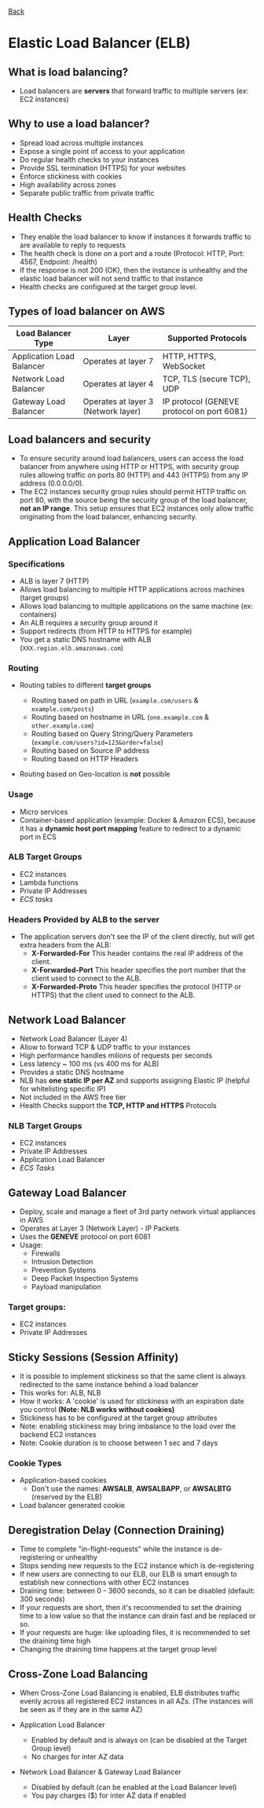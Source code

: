 [Back](./AWS.md)

# Elastic Load Balancer (ELB)

## What is load balancing?

- Load balancers are **servers** that forward traffic to multiple servers (ex: EC2 instances)

## Why to use a load balancer?

- Spread load across multiple instances
- Expose a single point of access to your application
- Do regular health checks to your instances
- Provide SSL termination (HTTPS) for your websites
- Enforce stickiness with cookies
- High availability across zones
- Separate public traffic from private traffic

## Health Checks

- They enable the load balancer to know if instances it forwards traffic to are available to reply to requests
- The health check is done on a port and a route (Protocol: HTTP, Port: 4567, Endpoint: /health)
- If the response is not 200 (OK), then the instance is unhealthy and the elastic load balancer will not send traffic to that instance
- Health checks are configured at the target group level.

## Types of load balancer on AWS

| Load Balancer Type        | Layer                               | Supported Protocols                        |
| ------------------------- | ----------------------------------- | ------------------------------------------ |
| Application Load Balancer | Operates at layer 7                 | HTTP, HTTPS, WebSocket                     |
| Network Load Balancer     | Operates at layer 4                 | TCP, TLS (secure TCP), UDP                 |
| Gateway Load Balancer     | Operates at layer 3 (Network layer) | IP protocol (GENEVE protocol on port 6081) |

## Load balancers and security

- To ensure security around load balancers, users can access the load balancer from anywhere using HTTP or HTTPS, with security group rules allowing traffic on ports 80 (HTTP) and 443 (HTTPS) from any IP address (0.0.0.0/0).
- The EC2 instances security group rules should permit HTTP traffic on port 80, with the source being the security group of the load balancer, **not an IP range**. This setup ensures that EC2 instances only allow traffic originating from the load balancer, enhancing security.

## Application Load Balancer

### Specifications

- ALB is layer 7 (HTTP)
- Allows load balancing to multiple HTTP applications across machines (target groups)
- Allows load balancing to multiple applications on the same machine (ex: containers)
- An ALB requires a security group around it
- Support redirects (from HTTP to HTTPS for example)
- You get a static DNS hostname with ALB (`XXX.region.elb.amazonaws.com`)

### Routing

- Routing tables to different **target groups**

  - Routing based on path in URL (`example.com/users` & `example.com/posts`)
  - Routing based on hostname in URL (`one.example.com` & `other.example.com`)
  - Routing based on Query String/Query Parameters (`example.com/users?id=123&order=false`)
  - Routing based on Source IP address
  - Routing based on HTTP Headers

- Routing based on Geo-location is **not** possible

### Usage

- Micro services
- Container-based application (example: Docker & Amazon ECS), because it has a **dynamic host port mapping** feature to redirect to a dynamic port in ECS

### ALB Target Groups

- EC2 instances
- Lambda functions
- Private IP Addresses
- _ECS tasks_

### Headers Provided by ALB to the server

- The application servers don't see the IP of the client directly, but will get extra headers from the ALB:
  - **X-Forwarded-For** This header contains the real IP address of the client.
  - **X-Forwarded-Port** This header specifies the port number that the client used to connect to the ALB.
  - **X-Forwarded-Proto** This header specifies the protocol (HTTP or HTTPS) that the client used to connect to the ALB.

## Network Load Balancer

- Network Load Balancer (Layer 4)
- Allow to forward TCP & UDP traffic to your instances
- High performance handles milions of requests per seconds
- Less latency ~ 100 ms (vs 400 ms for ALB)
- Provides a static DNS hostname
- NLB has **one static IP per AZ** and supports assigning Elastic IP (helpful for whitelisting specific IP)
- Not included in the AWS free tier
- Health Checks support the **TCP, HTTP and HTTPS** Protocols

### NLB Target Groups

- EC2 instances
- Private IP Addresses
- Application Load Balancer
- _ECS Tasks_

## Gateway Load Balancer

- Deploy, scale and manage a fleet of 3rd party network virtual appliances in AWS
- Operates at Layer 3 (Network Layer) - IP Packets
- Uses the **GENEVE** protocol on port 6081
- Usage:
  - Firewalls
  - Intrusion Detection
  - Prevention Systems
  - Deep Packet Inspection Systems
  - Payload manipulation

### Target groups:

- EC2 instances
- Private IP Addresses

## Sticky Sessions (Session Affinity)

- It is possible to implement stickiness so that the same client is always redirected to the same instance behind a load balancer
- This works for: ALB, NLB
- How it works: A 'cookie' is used for stickiness with an expiration date you control **(Note: NLB works without cookies)**
- Stickiness has to be configured at the target group attributes
- Note: enabling stickiness may bring imbalance to the load over the backend EC2 instances
- Note: Cookie duration is to choose between 1 sec and 7 days

### Cookie Types

- Application-based cookies
  - Don't use the names: **AWSALB**, **AWSALBAPP**, or **AWSALBTG** (reserved by the ELB)
- Load balancer generated cookie

## Deregistration Delay (Connection Draining)

- Time to complete "in-flight-requests" while the instance is de-registering or unhealthy
- Stops sending new requests to the EC2 instance which is de-registering
- If new users are connecting to our ELB, our ELB is smart enough to establish new connections with other EC2 instances
- Draining time: between 0 - 3600 seconds, so it can be disabled (default: 300 seconds)
- If your requests are short, then it's recommended to set the draining time to a low value so that the instance can drain fast and be replaced or so.
- If your requests are huge: like uploading files, it is recommended to set the draining time high
- Changing the draining time happens at the target group level

## Cross-Zone Load Balancing

- When Cross-Zone Load Balancing is enabled, ELB distributes traffic evenly across all registered EC2 instances in all AZs. (The instances will be seen as if they are in the same AZ)
- Application Load Balancer

  - Enabled by default and is always on (can be disabled at the Target Group level)
  - No charges for inter AZ data

- Network Load Balancer & Gateway Load Balancer
  - Disabled by default (can be enabled at the Load Balancer level)
  - You pay charges ($) for inter AZ data if enabled
